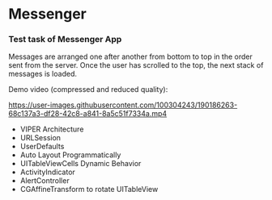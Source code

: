 # Messenger
### Test task of Messenger App
Messages are arranged one after another from bottom to top in the order sent from the server.
Once the user has scrolled to the top, the next stack of messages is loaded.

Demo video (compressed and reduced quality):

https://user-images.githubusercontent.com/100304243/190186263-68c137a3-df28-42c8-a841-8a5c51f7334a.mp4

* VIPER Architecture
* URLSession
* UserDefaults
* Auto Layout Programmatically
* UITableViewCells Dynamic Behavior
* ActivityIndicator
* AlertController
* CGAffineTransform to rotate UITableView
